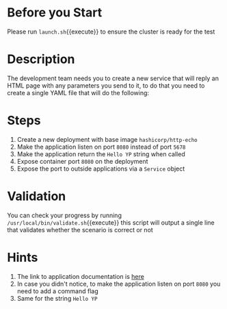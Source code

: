 # Before you Start
Please run `launch.sh`{{execute}} to ensure the cluster is ready for the test

# Description
The development team needs you to create a new service that will reply an HTML page with any parameters you send to it, to do that you need to create a single YAML file that will do the following:

# Steps
1. Create a new deployment with base image `hashicorp/http-echo`
2. Make the application listen on port `8080` instead of port `5678`
3. Make the application return the `Hello YP` string when called
4. Expose container port `8080` on the deployment
5. Expose the port to outside applications via a `Service` object

# Validation
You can check your progress by running `/usr/local/bin/validate.sh`{{execute}} this script will output a single line that validates whether the scenario is correct or not

# Hints
1. The link to application documentation is [here](https://hub.docker.com/r/hashicorp/http-echo)
2. In case you didn't notice, to make the application listen on port `8080` you need to add a command flag
3. Same for the string `Hello YP`
